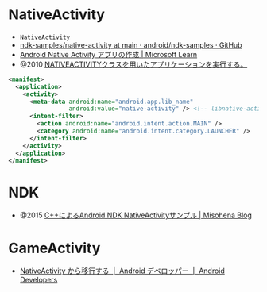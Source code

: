 # NativeActivity

- [`NativeActivity`](https://developer.android.com/ndk/guides/concepts?hl=ja#naa)
- [ndk-samples/native-activity at main · android/ndk-samples · GitHub](https://github.com/android/ndk-samples/tree/main/native-activity)
- [Android Native Activity アプリの作成 | Microsoft Learn](https://learn.microsoft.com/ja-jp/cpp/cross-platform/create-an-android-native-activity-app?view=msvc-170)
- @2010 [NATIVEACTIVITYクラスを用いたアプリケーションを実行する。](https://techbooster.org/android/2239/)

```xml
<manifest>
  <application>
    <activity>
      <meta-data android:name="android.app.lib_name"
                 android:value="native-activity" /> <!-- libnative-activity.so -->
      <intent-filter>
        <action android:name="android.intent.action.MAIN" />
        <category android:name="android.intent.category.LAUNCHER" />
      </intent-filter>
    </activity>
  </application>
</manifest>
```

# NDK

- @2015 [C++によるAndroid NDK NativeActivityサンプル | Misohena Blog](https://misohena.jp/blog/2015-06-28-cpp-impl-android-native-activity-sample.html)

# GameActivity

- [NativeActivity から移行する  |  Android デベロッパー  |  Android Developers](https://developer.android.com/games/agdk/game-activity/migrate-native-activity?hl=ja)
